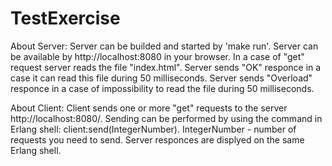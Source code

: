 # TestExercise

About Server:
Server can be builded and started by 'make run'. 
Server can be available by http://localhost:8080 in your browser. 
In a case of "get" request server reads the file "index.html". 
Server sends "OK" responce in a case it can read this file during 50 milliseconds. 
Server sends "Overload" responce in a case of impossibility to read the file during 50 milliseconds.


About Client:
Client sends one or more "get" requests to the server http://localhost:8080/. 
Sending can be performed by using the command in Erlang shell: client:send(IntegerNumber). IntegerNumber - number of requests you need to send.
Server responces are displyed on the same Erlang shell.
